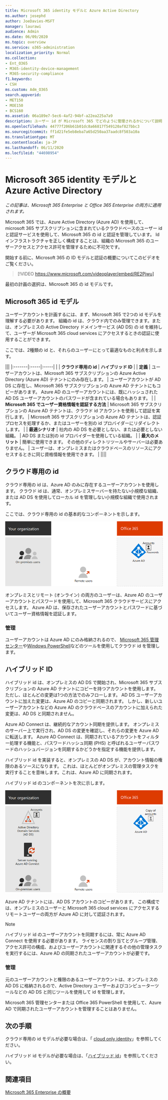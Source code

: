 ```yaml
---
title: Microsoft 365 identity モデルと Azure Active Directory
ms.author: josephd
author: JoeDavies-MSFT
manager: laurawi
audience: Admin
ms.date: 06/09/2020
ms.topic: overview
ms.service: o365-administration
localization_priority: Normal
ms.collection:
- Ent_O365
- M365-identity-device-management
- M365-security-compliance
f1.keywords:
- CSH
ms.custom: Adm_O365
search.appverid:
- MET150
- MOE150
- BCS160
ms.assetid: 06a189e7-5ec6-4af2-94bf-a22ea225a7a9
description: ユーザー id が Microsoft 365 でどのように管理されるかについて説明します。
ms.openlocfilehash: 44777f206b61b01dc8a66817f549120af827bbc3
ms.sourcegitcommit: ff1d21fe5eb8eba7a65d250aa37aadc8f503a10a
ms.translationtype: MT
ms.contentlocale: ja-JP
ms.lasthandoff: 06/11/2020
ms.locfileid: "44698954"
---
```

# <a name="microsoft-365-identity-models-and-azure-active-directory"></a>Microsoft 365 identity モデルと Azure Active Directory

*この記事は、Microsoft 365 Enterprise と Office 365 Enterprise の両方に適用されます。*

Microsoft 365 では、Azure Active Directory (Azure AD) を使用して、microsoft 365 サブスクリプションに含まれているクラウドベースのユーザー id と認証サービスを使用して、Microsoft 365 の id と認証を管理しています。 Id インフラストラクチャを正しく構成することは、組織の Microsoft 365 のユーザーアクセスとアクセス許可を管理するために不可欠です。

開始する前に、Microsoft 365 の ID モデルと認証の概要についてこのビデオをご覧ください。

> [!VIDEO https://www.microsoft.com/videoplayer/embed/RE2Pjwu]

最初の計画の選択は、Microsoft 365 の id モデルです。

## <a name="microsoft-365-identity-models"></a>Microsoft 365 id モデル

ユーザーアカウントを計画するには、まず、Microsoft 365 で2つの id モデルを理解する必要があります。 組織の id は、クラウド内でのみ管理できます。または、オンプレミスの Active Directory ドメインサービス (AD DS) の id を維持して、ユーザーが Microsoft 365 cloud services にアクセスするときの認証に使用することができます。  

ここでは、2種類の id と、それらのユーザーにとって最適なものと利点を示します。

|||
|:-------|:-----|:-----|
|  | **クラウド専用の id** | **ハイブリッド ID** |
| **定義** | ユーザーアカウントは、Microsoft 365 サブスクリプションの Azure Active Directory (Azure AD) テナントにのみ存在します。 | ユーザーアカウントが AD DS に存在し、Microsoft 365 サブスクリプションの Azure AD テナントにもコピーがあります。 Azure AD のユーザーアカウントには、既にハッシュされた AD DS ユーザーアカウントのパスワードが含まれている場合もあります。 |
| **Microsoft 365 でユーザー資格情報を認証する方法** | Microsoft 365 サブスクリプションの Azure AD テナントは、クラウド id アカウントを使用して認証を実行します。 | Microsoft 365 サブスクリプションの Azure AD テナントは、認証プロセスを処理するか、またはユーザーを別の id プロバイダーにリダイレクトします。 |
| **最適シナリオ** | 社内の AD DS を必要としない、または必要としない組織。 | AD DS または別の id プロバイダーを使用している組織。 |
| **最大のメリット** | 簡単に使用できます。 その他のディレクトリツールやサーバーは必要ありません。 | ユーザーは、オンプレミスまたはクラウドベースのリソースにアクセスするときに同じ資格情報を使用できます。 |
||||

## <a name="cloud-only-identity"></a>クラウド専用の id

クラウド専用の id は、Azure AD のみに存在するユーザーアカウントを使用します。 クラウド id は、通常、オンプレミスサーバーを持たない小規模な組織、または AD DS を使用してローカル id を管理しない小規模な組織で使用されます。 

ここでは、クラウド専用の id の基本的なコンポーネントを示します。
 
![クラウド専用の id の基本的なコンポーネント](./media/about-office-365-identity/cloud-only-identity.png)

オンプレミスとリモート (オンライン) の両方のユーザーは、Azure AD のユーザーアカウントとパスワードを使用して、Microsoft 365 クラウドサービスにアクセスします。 Azure AD は、保存されたユーザーアカウントとパスワードに基づいてユーザー資格情報を認証します。

### <a name="administration"></a>管理
ユーザーアカウントは Azure AD にのみ格納されるので、 [Microsoft 365 管理センター](https://admin.microsoft.com)や[Windows PowerShell](https://docs.microsoft.com/office365/enterprise/powershell/manage-user-accounts-and-licenses-with-office-365-powershell)などのツールを使用してクラウド id を管理します。 

## <a name="hybrid-identity"></a>ハイブリッド ID

ハイブリッド id は、オンプレミスの AD DS で開始され、Microsoft 365 サブスクリプションの Azure AD テナントにコピーを持つアカウントを使用します。 ただし、ほとんどの変更は1つの方法でのみフローします。 AD DS ユーザーアカウントに加えた変更は、Azure AD のコピーと同期されます。 しかし、新しいユーザーアカウントなどの Azure AD のクラウドベースのアカウントに加えられた変更は、AD DS と同期されません。

Azure AD Connect は、継続的なアカウント同期を提供します。 オンプレミスのサーバー上で実行され、AD DS の変更を確認し、それらの変更を Azure AD に転送します。 Azure AD Connect は、同期されているアカウントをフィルター処理する機能と、パスワードハッシュ同期 (PHS) と呼ばれるユーザーパスワードのハッシュバージョンを同期するかどうかを指定する機能を提供します。

ハイブリッド id を実装すると、オンプレミスの AD DS が、アカウント情報の権限のあるソースになります。 これは、ほとんどがオンプレミスの管理タスクを実行することを意味します。これは、Azure AD に同期されます。 

ハイブリッド id のコンポーネントを次に示します。

![ハイブリッド id のコンポーネント](./media/about-office-365-identity/hybrid-identity.png)

Azure AD テナントには、AD DS アカウントのコピーがあります。 この構成では、オンプレミスのユーザーと Microsoft 365 cloud services にアクセスするリモートユーザーの両方が Azure AD に対して認証されます。

>[!Note]
>ハイブリッド id のユーザーアカウントを同期するには、常に Azure AD Connect を使用する必要があります。 ライセンスの割り当てとグループ管理、アクセス許可の構成、およびユーザーアカウントに関連するその他の管理タスクを実行するには、Azure AD の同期されたユーザーアカウントが必要です。
>

### <a name="administration"></a>管理

元のユーザーアカウントと権限のあるユーザーアカウントは、オンプレミスの AD DS に格納されるので、Active Directory ユーザーおよびコンピューターツールなどの AD DS と同じツールを使用して id を管理します。 

Microsoft 365 管理センターまたは Office 365 PowerShell を使用して、Azure AD で同期されたユーザーアカウントを管理することはありません。

## <a name="next-step"></a>次の手順

クラウド専用の id モデルが必要な場合は、「 [cloud only identity](cloud-only-identities.md)」を参照してください。

ハイブリッド id モデルが必要な場合は、「[ハイブリッド id](plan-for-directory-synchronization.md)」を参照してください。


## <a name="see-also"></a>関連項目

[Microsoft 365 Enterprise の概要](https://docs.microsoft.com/microsoft-365/enterprise/microsoft-365-overview)
